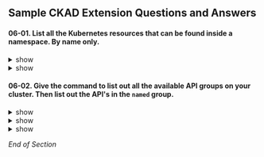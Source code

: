 ## Sample CKAD Extension Questions and Answers

#### 06-01. List all the Kubernetes resources that can be found inside a namespace. By name only.

<details><summary>show</summary>
<p>

kubernetes.io: [Not All Objects are in a Namespace](https://kubernetes.io/docs/concepts/overview/working-with-objects/namespaces/#not-all-objects-are-in-a-namespace)

```bash
kubectl api-resources --namespaced=true | more   
```

Output:
```bash
NAME                               SHORTNAMES                           APIVERSION                                  NAMESPACED   KIND
bindings                                                                v1                                          true         Binding
configmaps                         cm                                   v1                                          true         ConfigMap
endpoints                          ep                                   v1                                          true         Endpoints
...

# Do not need the additional supplied columns.

```

</p>
</details>

<details><summary>show</summary>
<p>

```bash
clear
kubectl api-resources --namespaced=true -o name | more
```

Output:
```bash
bindings
configmaps
endpoints
events
...
```

</p>
</details>

#### 06-02. Give the command to list out all the available API groups on your cluster. Then list out the API's in the `named` group.

<details><summary>show</summary>
<p>

```bash
clear
# Use the kubectl proxy to provide credentials to connect to the API server
# kubectl proxy starts a local proxy service on port 8001
# kubectl proxy uses credentials from kubeconfig file

kubectl proxy &
```

</p>
</details>

<details><summary>show</summary>
<p>

```bash
clear
# List all available API groups from the API server

# /api is called the core API's
# /apis is called the named API's - going forward new features will be made available under this API

# You need to pass the -k or --insecure option to the curl command. 
# This option explicitly allows curl to perform “insecure” SSL connections and transfers.

curl http://localhost:8001 -k | more 
```

Output:
```bash
...
   "/api",
   "/api/v1",
   "/apis",
   "/apis/",
   "/apis/admissionregistration.k8s.io",
   "/apis/admissionregistration.k8s.io/v1",
   "/apis/admissionregistration.k8s.io/v1beta1",
   "/apis/apiextensions.k8s.io",
   "/apis/apiextensions.k8s.io/v1",
   "/apis/apiextensions.k8s.io/v1beta1",
   "/apis/apiregistration.k8s.io",
   "/apis/apiregistration.k8s.io/v1",
   "/apis/apiregistration.k8s.io/v1beta1",
   "/apis/apps",
   "/apis/apps/v1",
   "/apis/authentication.k8s.io",
   "/apis/authentication.k8s.io/v1",
   "/apis/authentication.k8s.io/v1beta1",
   "/apis/authorization.k8s.io",
   "/apis/authorization.k8s.io/v1",
   "/apis/authorization.k8s.io/v1beta1",
   "/apis/autoscaling",
   "/apis/autoscaling/v1",
   "/apis/autoscaling/v2beta1",
   "/apis/autoscaling/v2beta2",
   "/apis/batch",
   "/apis/batch/v1",
   "/apis/batch/v1beta1",
   "/apis/certificates.k8s.io",
   "/apis/certificates.k8s.io/v1",
   "/apis/certificates.k8s.io/v1beta1",
...
```

</p>
</details>

<details><summary>show</summary>
<p>

```bash
clear
# List all supported resource groups under the `named` (apis) group

curl http://locahost:8001/apis -k | grep "name" | more
```

Output:
```bash
...
      "name": "apiregistration.k8s.io",
      "name": "apps",
      "name": "events.k8s.io",
      "name": "authentication.k8s.io",
      "name": "authorization.k8s.io",
      "name": "autoscaling",
      "name": "batch",
      "name": "certificates.k8s.io",
      "name": "networking.k8s.io",
      "name": "extensions",
      "name": "policy",
      "name": "rbac.authorization.k8s.io",
      "name": "storage.k8s.io",
      "name": "admissionregistration.k8s.io",
      "name": "apiextensions.k8s.io",
      "name": "scheduling.k8s.io",
      "name": "coordination.k8s.io",
      "name": "node.k8s.io",
      "name": "discovery.k8s.io",
      "name": "flowcontrol.apiserver.k8s.io",
...
```

</p>
</details>

*End of Section*